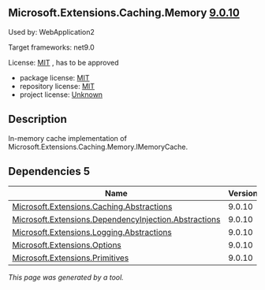 Microsoft.Extensions.Caching.Memory [9.0.10](https://www.nuget.org/packages/Microsoft.Extensions.Caching.Memory/9.0.10)
--------------------

Used by: WebApplication2

Target frameworks: net9.0

License: [MIT](../../../../licenses/mit) , has to be approved

- package license: [MIT](https://licenses.nuget.org/MIT) 
- repository license: [MIT](https://github.com/dotnet/runtime) 
- project license: [Unknown](https://dot.net/) 

Description
-----------
In-memory cache implementation of Microsoft.Extensions.Caching.Memory.IMemoryCache.

Dependencies 5
-----------

|Name|Version|
|----------|:----|
|[Microsoft.Extensions.Caching.Abstractions](../../../../packages/nuget.org/microsoft.extensions.caching.abstractions/9.0.10)|9.0.10|
|[Microsoft.Extensions.DependencyInjection.Abstractions](../../../../packages/nuget.org/microsoft.extensions.dependencyinjection.abstractions/9.0.10)|9.0.10|
|[Microsoft.Extensions.Logging.Abstractions](../../../../packages/nuget.org/microsoft.extensions.logging.abstractions/9.0.10)|9.0.10|
|[Microsoft.Extensions.Options](../../../../packages/nuget.org/microsoft.extensions.options/9.0.10)|9.0.10|
|[Microsoft.Extensions.Primitives](../../../../packages/nuget.org/microsoft.extensions.primitives/9.0.10)|9.0.10|

*This page was generated by a tool.*